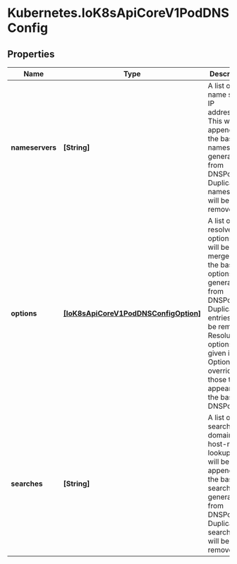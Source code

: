 # Kubernetes.IoK8sApiCoreV1PodDNSConfig

## Properties

Name | Type | Description | Notes
------------ | ------------- | ------------- | -------------
**nameservers** | **[String]** | A list of DNS name server IP addresses. This will be appended to the base nameservers generated from DNSPolicy. Duplicated nameservers will be removed. | [optional] 
**options** | [**[IoK8sApiCoreV1PodDNSConfigOption]**](IoK8sApiCoreV1PodDNSConfigOption.md) | A list of DNS resolver options. This will be merged with the base options generated from DNSPolicy. Duplicated entries will be removed. Resolution options given in Options will override those that appear in the base DNSPolicy. | [optional] 
**searches** | **[String]** | A list of DNS search domains for host-name lookup. This will be appended to the base search paths generated from DNSPolicy. Duplicated search paths will be removed. | [optional] 


